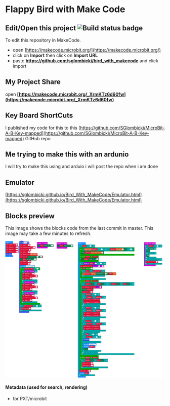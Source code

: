 # Flappy Bird with Make Code
## Edit/Open this project ![Build status badge](https://github.com/sglombicki/bird_with_makecode/workflows/MakeCode/badge.svg)

To edit this repository in MakeCode.

* open [https://makecode.microbit.org/](https://makecode.microbit.org/)
* click on **Import** then click on **Import URL**
* paste **https://github.com/sglombicki/bird_with_makecode** and click import

## My Project Share

open **[https://makecode.microbit.org/_XrmKTz6d60fw](https://makecode.microbit.org/_XrmKTz6d60fw)**

## Key Board ShortCuts

I published my code for this to this [https://github.com/SGlombicki/MicroBit-A-B-Key-mapped](https://github.com/SGlombicki/MicroBit-A-B-Key-mapped) GitHub repo

## Me trying to make this with an ardunio
I will try to make this using and arduio i will post the repo when i am done

## Emulator
[https://sglombicki.github.io/Bird_With_MakeCode/Emulator.html](https://sglombicki.github.io/Bird_With_MakeCode/Emulator.html)

## Blocks preview

This image shows the blocks code from the last commit in master.
This image may take a few minutes to refresh.

![A rendered view of the blocks](https://github.com/sglombicki/bird_with_makecode/raw/master/.github/makecode/blocks.png)

#### Metadata (used for search, rendering)

* for PXT/microbit
<script src="https://makecode.com/gh-pages-embed.js"></script><script>makeCodeRender("{{ site.makecode.home_url }}", "{{ site.github.owner_name }}/{{ site.github.repository_name }}");</script>
